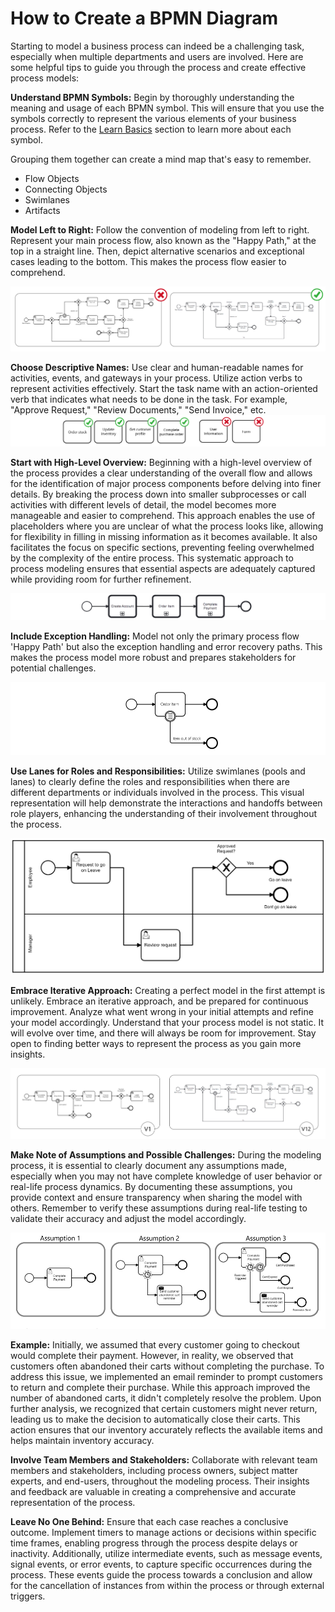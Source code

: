 # How to Create a BPMN Diagram

Starting to model a business process can indeed be a challenging task, especially when multiple departments and users are involved. Here are some helpful tips to guide you through the process and create effective process models: 

**Understand BPMN Symbols:**
Begin by thoroughly understanding the meaning and usage of each BPMN symbol. This will ensure that you use the symbols correctly to represent the various elements of your business process. Refer to the [Learn Basics](../appendices/bpmn_terminology.md) section to learn more about each symbol.

Grouping them together can create a mind map that's easy to remember.

- Flow Objects
- Connecting Objects  
- Swimlanes  
- Artifacts

**Model Left to Right:** 
Follow the convention of modeling from left to right. Represent your main process flow, also known as the "Happy Path," at the top in a straight line. Then, depict alternative scenarios and exceptional cases leading to the bottom. This makes the process flow easier to comprehend.

![model_convention](images/model_convention.png) 

**Choose Descriptive Names:** 
Use clear and human-readable names for activities, events, and gateways in your process. Utilize action verbs to represent activities effectively. Start the task name with an action-oriented verb that indicates what needs to be done in the task. For example, "Approve Request," "Review Documents," "Send Invoice," etc.
![naming_convention](images/naming_convention.png)

**Start with High-Level Overview:** 
Beginning with a high-level overview of the process provides a clear understanding of the overall flow and allows for the identification of major process components before delving into finer details. By breaking the process down into smaller subprocesses or call activities with different levels of detail, the model becomes more manageable and easier to comprehend. This approach enables the use of placeholders where you are unclear of what the process looks like, allowing for flexibility in filling in missing information as it becomes available. It also facilitates the focus on specific sections, preventing feeling overwhelmed by the complexity of the entire process. This systematic approach to process modeling ensures that essential aspects are adequately captured while providing room for further refinement. 

![high_level](images/high_level.png) 

**Include Exception Handling:** 
Model not only the primary process flow 'Happy Path' but also the exception handling and error recovery paths. This makes the process model more robust and prepares stakeholders for potential challenges.

![out_of_stock](images/out_of_stock.png) 

**Use Lanes for Roles and Responsibilities:** 
Utilize swimlanes (pools and lanes) to clearly define the roles and responsibilities when there are different departments or individuals involved in the process. This visual representation will help demonstrate the interactions and handoffs between role players, enhancing the understanding of their involvement throughout the process.

![lanes](images/lanes_1.png) 

**Embrace Iterative Approach:**
Creating a perfect model in the first attempt is unlikely. Embrace an iterative approach, and be prepared for continuous improvement. Analyze what went wrong in your initial attempts and refine your model accordingly. Understand that your process model is not static. It will evolve over time, and there will always be room for improvement. Stay open to finding better ways to represent the process as you gain more insights.

![version](images/version.png) 

**Make Note of Assumptions and Possible Challenges:** 
During the modeling process, it is essential to clearly document any assumptions made, especially when you may not have complete knowledge of user behavior or real-life process dynamics. By documenting these assumptions, you provide context and ensure transparency when sharing the model with others. Remember to verify these assumptions during real-life testing to validate their accuracy and adjust the model accordingly.

![version](images/assumptions.png) 

**Example:**
Initially, we assumed that every customer going to checkout would complete their payment. However, in reality, we observed that customers often abandoned their carts without completing the purchase. To address this issue, we implemented an email reminder to prompt customers to return and complete their purchase. While this approach improved the number of abandoned carts, it didn't completely resolve the problem. Upon further analysis, we recognized that certain customers might never return, leading us to make the decision to automatically close their carts. This action ensures that our inventory accurately reflects the available items and helps maintain inventory accuracy.

**Involve Team Members and Stakeholders:** Collaborate with relevant team members and stakeholders, including process owners, subject matter experts, and end-users, throughout the modeling process. Their insights and feedback are valuable in creating a comprehensive and accurate representation of the process.

**Leave No One Behind:** 
Ensure that each case reaches a conclusive outcome. Implement timers to manage actions or decisions within specific time frames, enabling progress through the process despite delays or inactivity. Additionally, utilize intermediate events, such as message events, signal events, or error events, to capture specific occurrences during the process. These events guide the process towards a conclusion and allow for the cancellation of instances from within the process or through external triggers.
